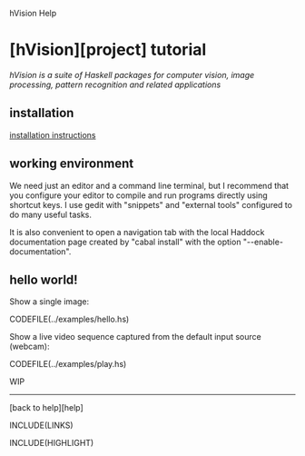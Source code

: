 hVision Help

# [hVision][project] tutorial

_hVision is a suite of Haskell packages for computer vision, image processing,
pattern recognition and related applications_



## installation

[installation instructions](git)


## working environment

We need just an editor and a command line terminal, but
I recommend that you configure your editor to compile and run programs directly using shortcut keys. I use gedit with "snippets" and "external tools" configured to do many useful tasks.

It is also convenient to open a navigation tab with the local Haddock documentation page
created by "cabal install" with the option "--enable-documentation".

## hello world!

Show a single image:

CODEFILE(../examples/hello.hs)

Show a live video sequence captured from the default input source (webcam):

CODEFILE(../examples/play.hs)

WIP

- - -

[back to help][help]

INCLUDE(LINKS)
    
INCLUDE(HIGHLIGHT)

